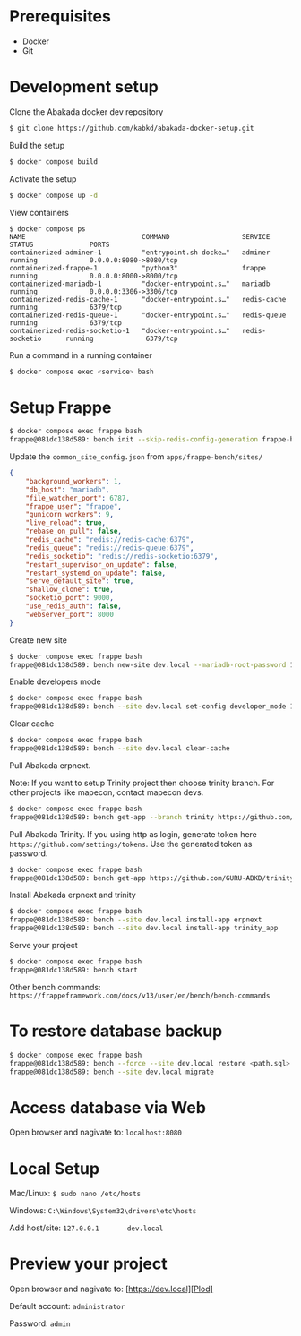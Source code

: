 # Prerequisites
- Docker 
- Git

# Development setup

Clone the Abakada docker dev repository
``` sh
$ git clone https://github.com/kabkd/abakada-docker-setup.git
```

Build the setup
``` sh
$ docker compose build
```

Activate the setup
``` sh
$ docker compose up -d
```

View containers
```
$ docker compose ps
NAME                             COMMAND                  SERVICE             STATUS              PORTS
containerized-adminer-1          "entrypoint.sh docke…"   adminer             running             0.0.0.0:8080->8080/tcp
containerized-frappe-1           "python3"                frappe              running             0.0.0.0:8000->8000/tcp
containerized-mariadb-1          "docker-entrypoint.s…"   mariadb             running             0.0.0.0:3306->3306/tcp
containerized-redis-cache-1      "docker-entrypoint.s…"   redis-cache         running             6379/tcp
containerized-redis-queue-1      "docker-entrypoint.s…"   redis-queue         running             6379/tcp
containerized-redis-socketio-1   "docker-entrypoint.s…"   redis-socketio      running             6379/tcp
```

Run a command in a running container
```sh
$ docker compose exec <service> bash
```

# Setup Frappe 
```sh
$ docker compose exec frappe bash
frappe@081dc138d589: bench init --skip-redis-config-generation frappe-bench --frappe-branch version-13
```

Update the `common_site_config.json` from `apps/frappe-bench/sites/`
```json
{
    "background_workers": 1,
    "db_host": "mariadb",
    "file_watcher_port": 6787,
    "frappe_user": "frappe",
    "gunicorn_workers": 9,
    "live_reload": true,
    "rebase_on_pull": false,
    "redis_cache": "redis://redis-cache:6379",
    "redis_queue": "redis://redis-queue:6379",
    "redis_socketio": "redis://redis-socketio:6379",
    "restart_supervisor_on_update": false,
    "restart_systemd_on_update": false,
    "serve_default_site": true,
    "shallow_clone": true,
    "socketio_port": 9000,
    "use_redis_auth": false,
    "webserver_port": 8000
}
```

Create new site
```sh
$ docker compose exec frappe bash
frappe@081dc138d589: bench new-site dev.local --mariadb-root-password 12345 --admin-password admin --no-mariadb-socket --force
```

Enable developers mode
```sh
$ docker compose exec frappe bash
frappe@081dc138d589: bench --site dev.local set-config developer_mode 1
```

Clear cache
```sh
$ docker compose exec frappe bash
frappe@081dc138d589: bench --site dev.local clear-cache
```

Pull Abakada erpnext.

Note:
If you want to setup Trinity project then choose trinity branch.
For other projects like mapecon, contact mapecon devs.
```sh
$ docker compose exec frappe bash
frappe@081dc138d589: bench get-app --branch trinity https://github.com/GURU-ABKD/erpnext.git
```

Pull Abakada Trinity.
If you using http as login, generate token here `https://github.com/settings/tokens`. Use the generated token as password.
```sh
$ docker compose exec frappe bash
frappe@081dc138d589: bench get-app https://github.com/GURU-ABKD/trinity-erp.git
```

Install Abakada erpnext and trinity
```sh
$ docker compose exec frappe bash
frappe@081dc138d589: bench --site dev.local install-app erpnext
frappe@081dc138d589: bench --site dev.local install-app trinity_app
```

Serve your project
```sh
$ docker compose exec frappe bash
frappe@081dc138d589: bench start
```

Other bench commands:
`https://frappeframework.com/docs/v13/user/en/bench/bench-commands`


# To restore database backup
```sh
$ docker compose exec frappe bash
frappe@081dc138d589: bench --force --site dev.local restore <path.sql>
frappe@081dc138d589: bench --site dev.local migrate
```

# Access database via Web
Open browser and nagivate to: `localhost:8080`

# Local Setup
Mac/Linux:
`$ sudo nano /etc/hosts`

Windows:
`C:\Windows\System32\drivers\etc\hosts`

Add host/site:
`127.0.0.1       dev.local`


# Preview your project
Open browser and nagivate to:
[https://dev.local][Plod] 

Default account: `administrator`

Password: `admin`

[Plod]: <https://dev.local>